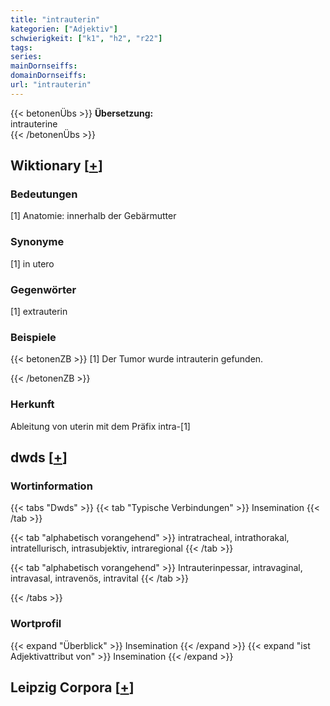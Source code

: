 ```yaml
---
title: "intrauterin"
kategorien: ["Adjektiv"]
schwierigkeit: ["k1", "h2", "r22"]
tags:
series:
mainDornseiffs:
domainDornseiffs:
url: "intrauterin"
---
```


{{< betonenÜbs >}}
**Übersetzung:**  
intrauterine  
{{< /betonenÜbs >}}

## Wiktionary [[+](https://de.wiktionary.org/wiki/intrauterin)]

### Bedeutungen
[1] Anatomie: innerhalb der Gebärmutter  

### Synonyme
[1] in utero  

### Gegenwörter
[1] extrauterin  

### Beispiele
{{< betonenZB >}}
[1] Der Tumor wurde intrauterin gefunden.  

{{< /betonenZB >}}
### Herkunft
Ableitung von uterin mit dem Präfix intra-[1]  



## dwds [[+](https://www.dwds.de/wb/intrauterin)]

### Wortinformation
{{< tabs "Dwds" >}}
{{< tab "Typische Verbindungen" >}}
Insemination
{{< /tab >}}

{{< tab "alphabetisch vorangehend" >}}
intratracheal, intrathorakal, intratellurisch, intrasubjektiv, intraregional
{{< /tab >}}

{{< tab "alphabetisch vorangehend" >}}
Intrauterinpessar, intravaginal, intravasal, intravenös, intravital
{{< /tab >}}

{{< /tabs >}}

### Wortprofil
{{< expand "Überblick" >}} Insemination {{< /expand >}}
{{< expand "ist Adjektivattribut von" >}} Insemination {{< /expand >}}

## Leipzig Corpora [[+](https://corpora.uni-leipzig.de/en/res?word=intrauterin&corpusId=deu_newscrawl-public_2018)]

